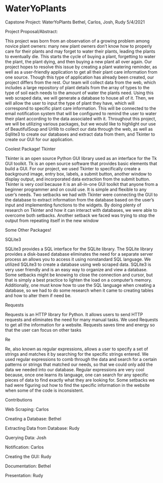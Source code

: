 # WaterYoPlants

Capstone Project: WaterYoPlants
Bethel, Carlos, Josh, Rudy
5/4/2021

Project Proposal/Abstract:

This project was born from an observation of a growing problem among novice plant owners: many new plant owners don’t know how to properly care for their plants and may forget to water their plants, leading the plants to eventually die. This starts the cycle of buying a plant, forgetting to water the plant, the plant dying, and then buying a new plant all over again. 
Our project hopes to resolve this issue by creating a plant watering reminder, as well as a user-friendly application to get all their plant care information from one source. Though this type of application has already been created, our project differs from the rest. Our team will collect data from the web, which includes a large repository of plant details from the array of types to the type of soil each needs to the amount of water the plants need. Using this web scraped data, we will generate a database to house all of it. Then, we will allow the user to input the type of plant they have, which will correspond to specific plant care information. This will be connected to the email notification system that will be configured to remind the user to water their plant according to the data associated with it. 
Throughout this project, we will be utilizing various packages, but we would like to highlight our use of BeautifulSoup and Urllib to collect our data through the web, as well as Sqllite3 to create our databases and extract data from them, and Tkinter to create our GUI for our application.

Coolest Package!
Tkinter

Tkinter is an open source Python GUI library used as an interface for the Tk GUI toolkit. Tk is an open source software that provides basic elements that build a GUI. For our project, we used Tkinter to specifically create a background image, entry box, labels, a submit button, another window to display output, and incorporated data extraction from the submit button.
Tkinter is very cool because it is an all-in-one GUI toolkit that anyone from a beginner programmer and on could use. It is simple and flexible to any user’s needs. 
Two setbacks we had with Tkinter were connecting the GUI to the database to extract information from the database based on the user’s input and implementing functions to the widgets. By doing plenty of research on Tkinter and how it can interact with databases, we were able to overcome both setbacks. Another setback we faced was trying to stop the output from repeating itself in the new window


Some Other Packages!

SQLite3

SQLite3 provides a SQL interface for the SQLite library. The SQLite library provides a disk-based database eliminates the need for a separate server process an allows you to access it using nonstandard SQL language. We utilized SQLite3 to create a database using web scraped data.
SQLite3 is very user friendly and is an easy way to organize and view a database.
Some setbacks might be knowing to close the connection and cursor, but that is simply a best practice to lighten the load on a computer’s memory. Additionally, one must know how to use the SQL language when creating a database, so we had to do some research when it came to creating tables and how to alter them if need be. 

Requests

Requests is an HTTP library for Python. It allows users to send HTTP requests and eliminates the need for many manual tasks. We used Requests to get all the information for a website.
Requests saves time and energy so that the user can focus on other tasks

Re

Re, also known as regular expressions, allows a user to specify a set of strings and matches it by searching for the specific strings entered. We used regular expressions to comb through the data and search for a certain patterns or strings that matched our needs, so that we could only add the data we needed into our database.
Regular expressions are very cool because, once one learns its language, one can search for any specific pieces of data to find exactly what they are looking for. 
Some setbacks we had were figuring out how to find the specific information in the website when some of the code is inconsistent. 



Contributions

Web Scraping: Carlos

Creating a Database: Bethel

Extracting Data from Database: Rudy

Querying Data: Josh

Notification: Carlos

Creating the GUI: Rudy

Documentation: Bethel

Presentation: Rudy




